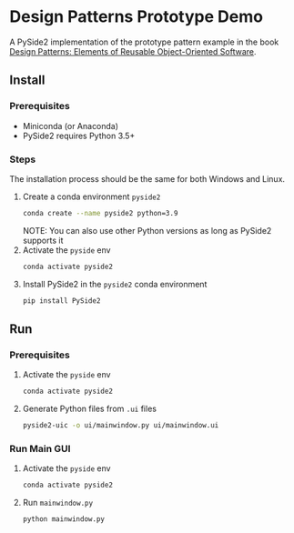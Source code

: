 # Design Patterns Prototype Demo

A PySide2 implementation of the prototype pattern example in the book [Design Patterns: Elements of Reusable Object-Oriented Software](https://books.google.com.tw/books?id=6oHuKQe3TjQC).

## Install

### Prerequisites

- Miniconda (or Anaconda)
- PySide2 requires Python 3.5+

### Steps

The installation process should be the same for both Windows and Linux.

1. Create a conda environment `pyside2`
    ```bash
    conda create --name pyside2 python=3.9
    ```
    NOTE: You can also use other Python versions as long as PySide2 supports it
2. Activate the `pyside` env
    ```bash
    conda activate pyside2
    ```
3. Install PySide2 in the `pyside2` conda environment
    ```bash
    pip install PySide2
    ```

## Run

### Prerequisites

1. Activate the `pyside` env
    ```bash
    conda activate pyside2
    ```
2. Generate Python files from `.ui` files
    ```bash
    pyside2-uic -o ui/mainwindow.py ui/mainwindow.ui
    ```

### Run Main GUI

1. Activate the `pyside` env
    ```bash
    conda activate pyside2
    ```
1. Run `mainwindow.py`
    ```bash
    python mainwindow.py
    ```

